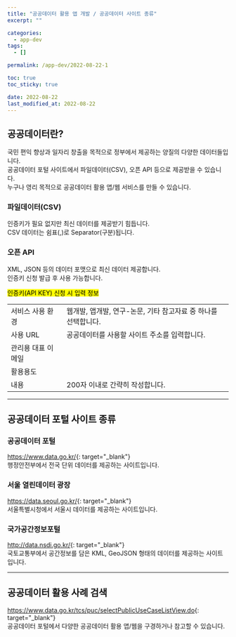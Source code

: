 ```yaml
---
title: "공공데이터 활용 앱 개발 / 공공데이터 사이트 종류"
excerpt: ""

categories:
  - app-dev
tags:
  - []

permalink: /app-dev/2022-08-22-1

toc: true
toc_sticky: true

date: 2022-08-22
last_modified_at: 2022-08-22
---
```


## 공공데이터란?
국민 편익 향상과 일자리 창출을 목적으로 정부에서 제공하는 양질의 다양한 데이터들입니다.  
공공데이터 포털 사이트에서 파일데이터(CSV), 오픈 API 등으로 제공받을 수 있습니다.  
누구나 영리 목적으로 공공데이터 활용 앱/웹 서비스를 만들 수 있습니다.

### 파일데이터(CSV)
인증키가 필요 없지만 최신 데이터를 제공받기 힘듭니다.  
CSV 데이터는 쉼표(,)로 Separator(구분)됩니다.

### 오픈 API
XML, JSON 등의 데이터 포맷으로 최신 데이터 제공합니다.  
인증키 신청 발급 후 사용 가능합니다.

<mark>인증키(API KEY) 신청 시 입력 정보</mark>  
<table>
  <tbody>
    <tr>
      <td>서비스 사용 환경</td>
      <td>웹개발, 앱개발, 연구-논문, 기타 참고자료 중 하나를 선택합니다.</td>
    </tr>
    <tr>
      <td>사용 URL</td>
      <td>공공데이터를 사용할 사이트 주소를 입력합니다.</td>
    </tr>
    <tr>
      <td>관리용 대표 이메일</td>
      <td></td>
    </tr>
    <tr>
      <td>활용용도</td>
      <td></td>
    </tr>
    <tr>
      <td>내용</td>
      <td>200자 이내로 간략히 작성합니다.</td>
    </tr>
  </tbody>
</table>

---

## 공공데이터 포털 사이트 종류

### 공공데이터 포털
<https://www.data.go.kr/>{: target="_blank"}  
행정안전부에서 전국 단위 데이터를 제공하는 사이트입니다.

### 서울 열린데이터 광장
<https://data.seoul.go.kr/>{: target="_blank"}  
서울특별시청에서 서울시 데이터를 제공하는 사이트입니다.

### 국가공간정보포털
<http://data.nsdi.go.kr/>{: target="_blank"}  
국토교통부에서 공간정보를 담은 KML, GeoJSON 형태의 데이터를 제공하는 사이트입니다.

---

## 공공데이터 활용 사례 검색

<https://www.data.go.kr/tcs/puc/selectPublicUseCaseListView.do>{: target="_blank"}  
공공데이터 포털에서 다양한 공공데이터 활용 앱/웹을 구경하거나 참고할 수 있습니다.